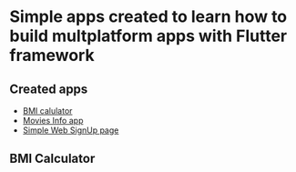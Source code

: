 # Simple apps created to learn how to build multplatform apps with Flutter framework

## Created apps
* [BMI calulator](/bmi_calculator)
* [Movies Info app](/movies)
* [Simple Web SignUp page](/signup_web)

## BMI Calculator
[](/readme_files/bmi_calculator.mp4)
